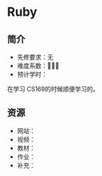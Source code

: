 # Ruby

## 简介

- 先修要求：无
- 难度系数：🌟🌟🌟
- 预计学时：

在学习 CS169的时候顺便学习的。

## 资源

- 网站：
- 视频：
- 教材：
- 作业：
- 补充：

